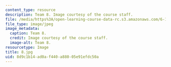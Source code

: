 ```yaml
---
content_type: resource
description: Team 8. Image courtesy of the course staff.
file: /media/https%3A/open-learning-course-data-rc.s3.amazonaws.com/6-186-mobile-autonomous-systems-laboratory-january-iap-2005/8d9c1b14ad0af440a88005e91efdc50a_8.jpg
file_type: image/jpeg
image_metadata:
  caption: Team 8.
  credit: Image courtesy of the course staff.
  image-alt: Team 8.
resourcetype: Image
title: 8.jpg
uid: 8d9c1b14-ad0a-f440-a880-05e91efdc50a
---
```

